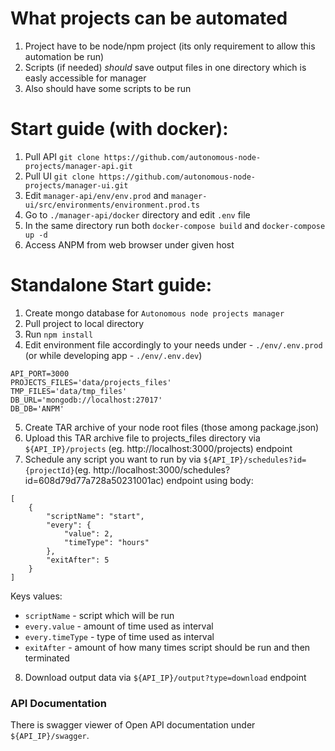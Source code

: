 # What projects can be automated
1. Project have to be node/npm project (its only requirement to allow this automation be run)
2. Scripts (if needed) *should* save output files in one directory which is easly accessible for manager
3. Also should have some scripts to be run

# Start guide (with docker): 
1. Pull API `git clone https://github.com/autonomous-node-projects/manager-api.git` 
2. Pull UI `git clone https://github.com/autonomous-node-projects/manager-ui.git`
3. Edit `manager-api/env/env.prod` and `manager-ui/src/environments/environment.prod.ts`
4. Go to `./manager-api/docker` directory and edit `.env` file
5. In the same directory run both `docker-compose build` and `docker-compose up -d`
6. Access ANPM from web browser under given host

# Standalone Start guide:
1. Create mongo database for `Autonomous node projects manager`
2. Pull project to local directory
3. Run `npm install`
4. Edit environment file accordingly to your needs under - `./env/.env.prod` (or while developing app - `./env/.env.dev`)
```
API_PORT=3000
PROJECTS_FILES='data/projects_files'
TMP_FILES='data/tmp_files'
DB_URL='mongodb://localhost:27017'
DB_DB='ANPM'
```
5. Create TAR archive of your node root files (those among package.json)
6. Upload this TAR archive file to projects_files directory via `${API_IP}/projects` (eg. http://localhost:3000/projects) endpoint
7. Schedule any script you want to run by via `${API_IP}/schedules?id={projectId}`(eg. http://localhost:3000/schedules?id=608d79d77a728a50231001ac) endpoint using body:
```
[
    {
        "scriptName": "start",
        "every": {
            "value": 2,
            "timeType": "hours"
        },
        "exitAfter": 5
    }
]
```

Keys values: <br/>
* `scriptName` - script which will be run </br>
* `every.value` - amount of time used as interval </br>
* `every.timeType` - type of time used as interval </br>
* `exitAfter` - amount of how many times script should be run and then terminated

8. Download output data via `${API_IP}/output?type=download` endpoint

### API Documentation
There is swagger viewer of Open API documentation under `${API_IP}/swagger`.